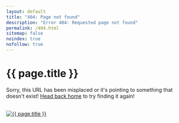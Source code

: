 ```yaml
---
layout: default
title: "404: Page not found"
description: "Error 404: Requested page not found"
permalink: /404.html
sitemap: false
noindex: true
nofollow: true
---
```


# {{ page.title }}

Sorry, this URL has been misplaced or it's pointing to something that doesn't exist! [Head back home](/) to try finding it again!

<br>

<div class="container">
<a href="http://theoatmeal.com/pl/state_web_winter/tumblr" target="_blank">
	<img border="0" src="/static/404_error.png" alt="{{ page.title }}">
</a>
</div>